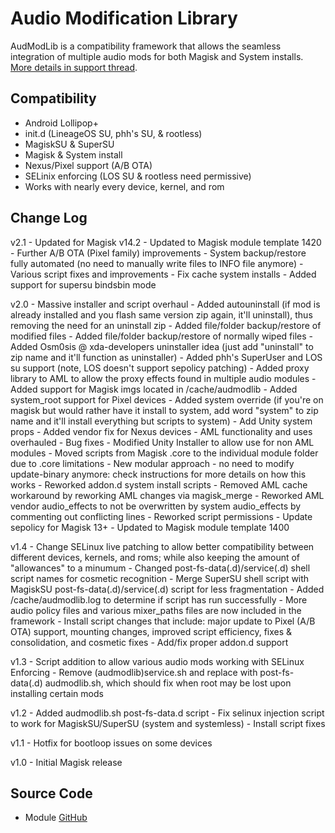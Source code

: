 # Audio Modification Library
AudModLib is a compatibility framework that allows the seamless integration of multiple audio mods for both Magisk and System installs. [More details in support thread](https://forum.xda-developers.com/apps/magisk/module-audio-modification-library-t3579612).

## Compatibility
* Android Lollipop+
* init.d (LineageOS SU, phh's SU, & rootless)
* MagiskSU & SuperSU
* Magisk & System install
* Nexus/Pixel support (A/B OTA)
* SELinix enforcing (LOS SU & rootless need permissive)
* Works with nearly every device, kernel, and rom

## Change Log
v2.1
	- Updated for Magisk v14.2
	- Updated to Magisk module template 1420
	- Further A/B OTA (Pixel family) improvements
	- System backup/restore fully automated (no need to manually write files to INFO file anymore)
	- Various script fixes and improvements
	- Fix cache system installs
	- Added support for supersu bindsbin mode

v2.0
	- Massive installer and script overhaul
	- Added autouninstall (if mod is already installed and you flash same version zip again, it'll uninstall), thus removing the need for an uninstall zip
	- Added file/folder backup/restore of modified files
	- Added file/folder backup/restore of normally wiped files
	- Added Osm0sis @ xda-developers uninstaller idea (just add "uninstall" to zip name and it'll function as uninstaller)
	- Added phh's SuperUser and LOS su support (note, LOS doesn't support sepolicy patching)
	- Added proxy library to AML to allow the proxy effects found in multiple audio modules
	- Added support for Magisk imgs located in /cache/audmodlib
	- Added system_root support for Pixel devices
	- Added system override (if you're on magisk but would rather have it install to system, add word "system" to zip name and it'll install everything but scripts to system)
	- Add Unity system props
	- Added vendor fix for Nexus devices
	- AML functionality and uses overhauled
	- Bug fixes
	- Modified Unity Installer to allow use for non AML modules
	- Moved scripts from Magisk .core to the individual module folder due to .core limitations
	- New modular approach - no need to modify update-binary anymore: check instructions for more details on how this works
	- Reworked addon.d system install scripts
	- Removed AML cache workaround by reworking AML changes via magisk_merge
	- Reworked AML vendor audio_effects to not be overwritten by system audio_effects by commenting out conflicting lines
	- Reworked script permissions
	- Update sepolicy for Magisk 13+
	- Updated to Magisk module template 1400
	
v1.4
	- Change SELinux live patching to allow better compatibility between different devices, kernels, and roms; while also keeping the amount of "allowances" to a minumum
	- Changed post-fs-data(.d)/service(.d) shell script names for cosmetic recognition
	- Merge SuperSU shell script with MagiskSU post-fs-data(.d)/service(.d) script for less fragmentation
	- Added /cache/audmodlib.log to determine if script has run successfully
	- More audio policy files and various mixer_paths files are now included in the framework
	- Install script changes that include: major update to Pixel (A/B OTA) support, mounting changes, improved script efficiency, fixes & consolidation, and cosmetic fixes
	- Add/fix proper addon.d support

v1.3
	- Script addition to allow various audio mods working with SELinux Enforcing
	- Remove (audmodlib)service.sh and replace with post-fs-data(.d) audmodlib.sh, which should fix when root may be lost upon installing certain mods

v1.2
	- Added audmodlib.sh post-fs-data.d script
	- Fix selinux injection script to work for MagiskSU/SuperSU (system and systemless)
	- Install script fixes

v1.1
	- Hotfix for bootloop issues on some devices

v1.0
	- Initial Magisk release

## Source Code
* Module [GitHub](https://github.com/therealahrion/Audio-Modification-Library)
